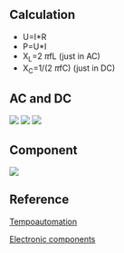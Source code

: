 ## Calculation
*  U=I*R
*  P=U*I
*  X<sub>L</sub>=2 $\pi$fL       (just in AC)
*  X<sub>C</sub>=1/(2 $\pi$fC)   (just in DC)


## AC and DC

![](https://gitlab.com/picbed/bed/uploads/421422bbce4b80bfc3b0d91f67e3dbb7/AC-vs-DC-1.jpg)
![](https://gitlab.com/picbed/bed/uploads/76027f04b24f8c24a605b1d83e67cb72/acdc.png)
![](https://gitlab.com/picbed/bed/uploads/4da9144e6e9a430a4097a3a311a7f946/WX20200908-102801_2x.png)

## Component

![](https://gitlab.com/picbed/bed/uploads/e48485a5f5aff592d4702750b250b6f0/shutterstock_1238283463.jpg)



## Reference
[Tempoautomation](https://www.tempoautomation.com/blog/how-the-electronics-component-list-can-make-or-break-pcb-development/)

[Electronic components](http://www.caraudiohelp.com/electronic_components.html)